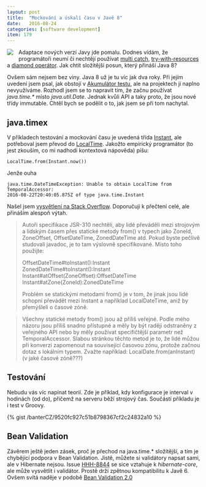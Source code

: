 ```yaml
---
layout: post
title:  "Mockování a úskalí času v Javě 8"
date:   2016-08-24
categories: [software development]
item: 179
---
```

<div style="float: left; margin: 0 1em 1em 0; text-align: center;"><a href="https://openclipart.org/detail/234997/push-back-time"><img src="https://openclipart.org/image/200px/svg_to_png/234997/push_back_time.png" /></a></div>Adaptace nových verzí Javy jde pomalu. Dodnes vídám, že programátoři neumí či nechtějí používat <a href="http://docs.oracle.com/javase/7/docs/technotes/guides/language/catch-multiple.html">multi catch</a>, <a href="https://docs.oracle.com/javase/tutorial/essential/exceptions/tryResourceClose.html">try-with-resources</a> a <a href="http://docs.oracle.com/javase/7/docs/technotes/guides/language/type-inference-generic-instance-creation.html">diamond operátor</a>. Jak chtít složitější posun, který přináší Java 8?

Ovšem sám nejsem bez viny. Java 8 už je tu víc jak dva roky. Při jejím uvedení jsem psal, jak obstojí v <a href="/item/152">Akumulátor testu</a>, ale na projektech ji naplno nevyužíváme. Rozhodl jsem se to napravit tím, že začnu používat <em>java.time.*</em> místo <em>java.util.Date</em>. Jednak kvůli API a taky proto, že jsou nové třídy immutable. Chtěl bych se podělit o to, jak jsem se při tom nachytal.
<!--more-->

java.timex
------

V příkladech testování a mockování času je uvedená třída <a href="http://docs.oracle.com/javase/8/docs/api/java/time/Instant.html">Instant</a>, ale potřeboval jsem převod do <a href="http://docs.oracle.com/javase/8/docs/api/java/time/LocalTime.html">LocalTime</a>. Jakožto empirický programátor (to jest zkouším, co mi nadhodí kontextová nápověda) píšu:
    
    LocalTime.from(Instant.now())
    
Jenže ouha

    java.time.DateTimeException: Unable to obtain LocalTime from TemporalAccessor:
    2016-08-22T20:40:05.875Z of type java.time.Instant

Našel jsem <a href="http://stackoverflow.com/a/23656930/204950">vysvětlení na Stack Overflow</a>. Doporučuji k přečtení celé, ale přináším alespoň výtah.

> Autoři specifikace JSR-310 nechtěli, aby lidé převáděli mezi strojovým a lidským časem přes statické metody from() v typech jako ZoneId, ZoneOffset, OffsetDateTime, ZonedDateTime atd. Pokud byste pečlivě studovali javadoc, je to tam výslovně specifikované. Místo toho použijte:
>
> OffsetDateTime#toInstant():Instant  
> ZonedDateTime#toInstant():Instant  
> Instant#atOffset(ZoneOffset):OffsetDateTime  
> Instant#atZone(ZoneId):ZonedDateTime
>
> Problém se statickými metodami from() je v tom, že jinak jsou lidé schopní převádět mezi Instant a například LocalDateTime, aniž by 
přemýšleli o časové zóně.

>Všechny statické metody from() jsou až příliš veřejné. Podle mého názoru jsou příliš snadno přístupné a měly by být raději odstraněny z 
veřejného API nebo by měly používat specifičtější parametr než TemporalAccessor. Slabou stránkou těchto metod je to, že lidé můžou při konverzi zapomenout na související časovou zónu, protože začnou dotaz s lokálním typem. Zvažte například:
LocalDate.from(anInstant) (v jaké časové zóně???)


Testování
------

Nebudu vás víc napínat teorií. Zde je příklad, kdy konfigurace je interval v hodinách (od do), přičemž na serveru běží strojový čas. Součástí příkladu je i test v Groovy.
 
{% gist /banterCZ/9520fc927c51b8798367cf2c24832a10 %}
 
Bean Validation
------

Závěrem ještě jeden zásek, proč je přechod na java.time.* složitější, a tím je chybějící podpora v Bean Validation. Jistě, můžete si validátory napsat sami, ale v Hibernate nejsou. Issue <a href="https://hibernate.atlassian.net/browse/HHH-8844">HHH-8844</a> se sice vztahuje k <em>hibernate-core</em>, ale může vysvětlit i validátor. Prostě drží zpětnou kompatibilitu k Javě 6. Ovšem svítá naděje v podobě <a href=" http://beanvalidation.org/news/2016/07/15/bean-validation-2-0-is-coming/">Bean Validation 2.0</a>